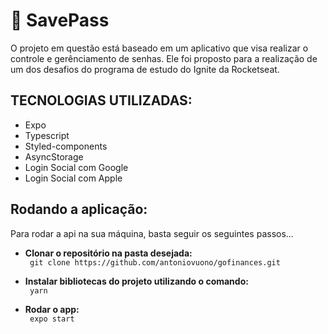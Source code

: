 <h1>🚀 SavePass</h1>
<p> O projeto em questão está baseado em um aplicativo que visa realizar o controle e gerênciamento de senhas. Ele foi proposto para a realização de um dos desafios do programa de estudo do Ignite da Rocketseat.</p>



<h2>TECNOLOGIAS UTILIZADAS:</h2>
<ul>
      <li>Expo</li>
      <li>Typescript</li>
      <li>Styled-components</li>
      <li>AsyncStorage</li>
      <li>Login Social com Google</li>
      <li>Login Social com Apple</li>

</ul>

<h2>Rodando a aplicação:</h2>
<p> Para rodar a api na sua máquina, basta seguir os seguintes passos... </p>

   <ul> 
    <li><b>Clonar o repositório na pasta desejada:</li></b>
    <code> git clone https://github.com/antoniovuono/gofinances.git</code>
   </ul>
   <ul> 
    <li><b>Instalar bibliotecas do projeto utilizando o comando:</li></b>
    <code> yarn </code>
   </ul>
    <ul> 
    <li><b>Rodar o app:</li></b>
    <code> expo start </code>
   </ul>
